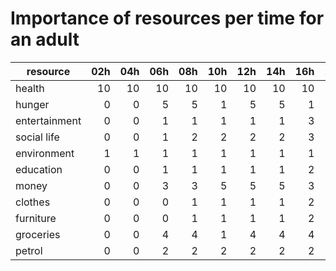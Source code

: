 # Importance of resources per time for an adult

| resource          | 02h | 04h | 06h | 08h | 10h | 12h | 14h | 16h | 18h | 20h | 22h | 00h | 
| ----------------- | --: | --: | --: | --: | --: | --: | --: | --: | --: | --: | --: | --: |
| health            |  10 |  10 |  10 |  10 |  10 |  10 |  10 |  10 |  10 |  10 |  10 |  10 |
| hunger            |   0 |   0 |   5 |   5 |   1 |   5 |   5 |   1 |   5 |   5 |   1 |   1 |
| entertainment     |   0 |   0 |   1 |   1 |   1 |   1 |   1 |   3 |   3 |   3 |   4 |   3 |
| social life       |   0 |   0 |   1 |   2 |   2 |   2 |   2 |   3 |   4 |   4 |   3 |   2 |
| environment       |   1 |   1 |   1 |   1 |   1 |   1 |   1 |   1 |   1 |   1 |   1 |   1 |
| education         |   0 |   0 |   1 |   1 |   1 |   1 |   1 |   2 |   2 |   1 |   1 |   1 |
| money             |   0 |   0 |   3 |   3 |   5 |   5 |   5 |   3 |   3 |   1 |   1 |   1 |
| clothes           |   0 |   0 |   0 |   1 |   1 |   1 |   1 |   2 |   2 |   1 |   0 |   0 |
| furniture         |   0 |   0 |   0 |   1 |   1 |   1 |   1 |   2 |   2 |   1 |   0 |   0 |
| groceries         |   0 |   0 |   4 |   4 |   1 |   4 |   4 |   4 |   4 |   4 |   0 |   0 |
| petrol            |   0 |   0 |   2 |   2 |   2 |   2 |   2 |   2 |   2 |   2 |   0 |   0 |